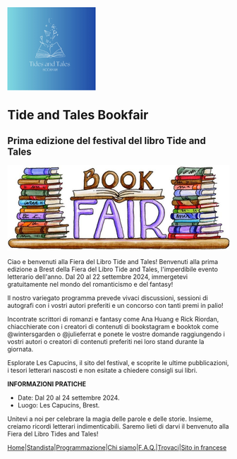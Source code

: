 <img align="center" src="../image/IMG0455.jpg" width=200/>

# Tide and Tales Bookfair
## Prima edizione del festival del libro Tide and Tales

![Bookfair](../image/bookfair.jpg) 


Ciao e benvenuti alla Fiera del Libro Tide and Tales! Benvenuti alla prima edizione a Brest della Fiera del Libro Tide and Tales, l'imperdibile evento letterario dell'anno. Dal 20 al 22 settembre 2024, immergetevi gratuitamente nel mondo del romanticismo e del fantasy! 
 

Il nostro variegato programma prevede vivaci discussioni, sessioni di autografi con i vostri autori preferiti e un concorso con tanti premi in palio!

Incontrate scrittori di romanzi e fantasy come Ana Huang e Rick Riordan, chiacchierate con i creatori di contenuti di bookstagram e booktok come @wintersgarden o @julieferrat e ponete le vostre domande raggiungendo i vostri autori o creatori di contenuti preferiti nei loro stand durante la giornata.

Esplorate Les Capucins, il sito del festival, e scoprite le ultime pubblicazioni, i tesori letterari nascosti e non esitate a chiedere consigli sui libri.

**INFORMAZIONI PRATICHE**

* Date: Dal 20 al 24 settembre 2024.
* Luogo: Les Capucins, Brest.


Unitevi a noi per celebrare la magia delle parole e delle storie. Insieme, creiamo ricordi letterari indimenticabili. Saremo lieti di darvi il benvenuto alla Fiera del Libro Tides and Tales!


[Home](index.md)|[Standista](Exposants.md)|[Programmazione](Programmation.md)|[Chi siamo](Aboutus.md)|[F.A.Q.](Questions.md)|[Trovaci](Whereto.md)|[Sito in francese](../fr/index.md)

